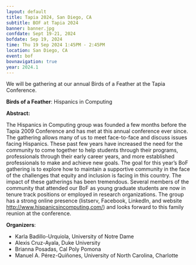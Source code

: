 ```yaml
---
layout: default
title: Tapia 2024, San Diego, CA
subtitle: BOF at Tapia 2024
banner: banner.jpg
confdate: Sept 19-21, 2024
bofdate: Sep 19, 2024
time: Thu 19 Sep 2024 1:45PM - 2:45PM
location: San Diego, CA
event: bof
bovnavigation: true
year: 2024.1
---
```



We will be gathering at our annual Birds of a Feather at the Tapia Conference.

**Birds of a Feather**: Hispanics in Computing

**Abstract:**

The Hispanics in Computing group was founded a few months before the Tapia 2009 Conference and has met at this annual conference ever since. The gathering allows many of us to meet face-to-face and discuss issues facing Hispanics. These past few years have increased the need for the community to come together to help students through their programs, professionals through their early career years, and more established professionals to make and achieve new goals. The goal for this year’s BoF gathering is to explore how to maintain a supportive community in the face of the challenges that equity and inclusion is facing in this country. The impact of these gatherings has been tremendous. Several members of the community that attended our BoF as young graduate students are now in tenure track positions or employed in research organizations. The group has a strong online presence (listserv, Facebook, LinkedIn, and website <http://www.hispanicsincomputing.com/>) and looks forward to this family reunion at the conference.


**Organizers**:

* Karla Badillo-Urquiola, University of Notre Dame
* Alexis Cruz-Ayala, Duke University
* Brianna Posadas, Cal Poly Pomona
* Manuel A. Pérez-Quiñones, University of North Carolina, Charlotte


